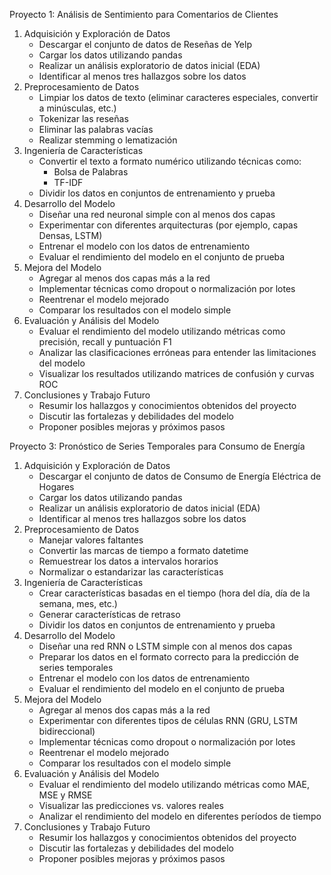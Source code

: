 
Proyecto 1: Análisis de Sentimiento para Comentarios de Clientes
1. Adquisición y Exploración de Datos
   * Descargar el conjunto de datos de Reseñas de Yelp
   * Cargar los datos utilizando pandas
   * Realizar un análisis exploratorio de datos inicial (EDA)
   * Identificar al menos tres hallazgos sobre los datos
2. Preprocesamiento de Datos
   * Limpiar los datos de texto (eliminar caracteres especiales, convertir a minúsculas, etc.)
   * Tokenizar las reseñas
   * Eliminar las palabras vacías
   * Realizar stemming o lematización
3. Ingeniería de Características
   * Convertir el texto a formato numérico utilizando técnicas como:
      * Bolsa de Palabras
      * TF-IDF
   * Dividir los datos en conjuntos de entrenamiento y prueba
4. Desarrollo del Modelo
   * Diseñar una red neuronal simple con al menos dos capas
   * Experimentar con diferentes arquitecturas (por ejemplo, capas Densas, LSTM)
   * Entrenar el modelo con los datos de entrenamiento
   * Evaluar el rendimiento del modelo en el conjunto de prueba
5. Mejora del Modelo
   * Agregar al menos dos capas más a la red
   * Implementar técnicas como dropout o normalización por lotes
   * Reentrenar el modelo mejorado
   * Comparar los resultados con el modelo simple
6. Evaluación y Análisis del Modelo
   * Evaluar el rendimiento del modelo utilizando métricas como precisión, recall y puntuación F1
   * Analizar las clasificaciones erróneas para entender las limitaciones del modelo
   * Visualizar los resultados utilizando matrices de confusión y curvas ROC
7. Conclusiones y Trabajo Futuro
   * Resumir los hallazgos y conocimientos obtenidos del proyecto
   * Discutir las fortalezas y debilidades del modelo
   * Proponer posibles mejoras y próximos pasos

Proyecto 3: Pronóstico de Series Temporales para Consumo de Energía
1. Adquisición y Exploración de Datos
   * Descargar el conjunto de datos de Consumo de Energía Eléctrica de Hogares
   * Cargar los datos utilizando pandas
   * Realizar un análisis exploratorio de datos inicial (EDA)
   * Identificar al menos tres hallazgos sobre los datos
2. Preprocesamiento de Datos
   * Manejar valores faltantes
   * Convertir las marcas de tiempo a formato datetime
   * Remuestrear los datos a intervalos horarios
   * Normalizar o estandarizar las características
3. Ingeniería de Características
   * Crear características basadas en el tiempo (hora del día, día de la semana, mes, etc.)
   * Generar características de retraso
   * Dividir los datos en conjuntos de entrenamiento y prueba
4. Desarrollo del Modelo
   * Diseñar una red RNN o LSTM simple con al menos dos capas
   * Preparar los datos en el formato correcto para la predicción de series temporales
   * Entrenar el modelo con los datos de entrenamiento
   * Evaluar el rendimiento del modelo en el conjunto de prueba
5. Mejora del Modelo
   * Agregar al menos dos capas más a la red
   * Experimentar con diferentes tipos de células RNN (GRU, LSTM bidireccional)
   * Implementar técnicas como dropout o normalización por lotes
   * Reentrenar el modelo mejorado
   * Comparar los resultados con el modelo simple
6. Evaluación y Análisis del Modelo
   * Evaluar el rendimiento del modelo utilizando métricas como MAE, MSE y RMSE
   * Visualizar las predicciones vs. valores reales
   * Analizar el rendimiento del modelo en diferentes períodos de tiempo
7. Conclusiones y Trabajo Futuro
   * Resumir los hallazgos y conocimientos obtenidos del proyecto
   * Discutir las fortalezas y debilidades del modelo
   * Proponer posibles mejoras y próximos pasos